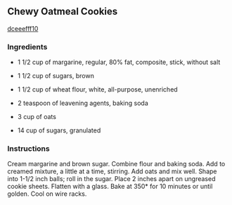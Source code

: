 ## Chewy Oatmeal Cookies

[dceeefff10](http://www.food.com/recipe/chewy-oatmeal-cookies-24239)

### Ingredients

 - 1 1/2 cup of margarine, regular, 80% fat, composite, stick, without salt

 - 1 1/2 cup of sugars, brown

 - 1 1/2 cup of wheat flour, white, all-purpose, unenriched

 - 2 teaspoon of leavening agents, baking soda

 - 3 cup of oats

 - 14 cup of sugars, granulated

### Instructions

Cream margarine and brown sugar. Combine flour and baking soda. Add to creamed mixture, a little at a time, stirring. Add oats and mix well. Shape into 1-1/2 inch balls; roll in the sugar. Place 2 inches apart on ungreased cookie sheets. Flatten with a glass. Bake at 350* for 10 minutes or until golden. Cool on wire racks.